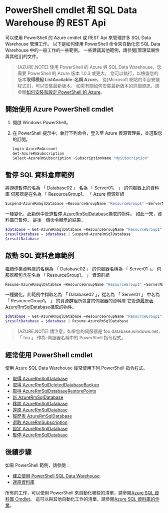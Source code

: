 <properties
   pageTitle="Azure SQL Data Warehouse 的 PowerShell cmdlet"
   description="Azure SQL Data Warehouse 包括來暫停或繼續資料庫的方法，尋找上方的 PowerShell 指令程式。"
   services="sql-data-warehouse"
   documentationCenter="NA"
   authors="sonyam"
   manager="barbkess"
   editor=""/>

<tags
   ms.service="sql-data-warehouse"
   ms.devlang="NA"
   ms.topic="article"
   ms.tgt_pltfrm="NA"
   ms.workload="data-services"
   ms.date="08/16/2016"
   ms.author="sonyama;barbkess;mausher"/>

# <a name="powershell-cmdlets-and-rest-apis-for-sql-data-warehouse"></a>PowerShell cmdlet 和 SQL Data Warehouse 的 REST Api

可以使用 PowerShell 的 Azure cmdlet 或 REST Api 來管理許多 SQL Data Warehouse 管理工作。  以下是如何使用 PowerShell 命令來自動化您 SQL Data Warehouse 中的一般工作的一些範例。  一些建議其他範例，請參閱[管理延展性與其他][]的文件。

> [AZURE.NOTE]  使用 PowerShell 的 Azure 與 SQL Data Warehouse，您需要 PowerShell 的 Azure 版本 1.0.3 或更大。  您可以執行，以檢查您的版本**取得模組 ListAvailable-名稱 Azure**。  從[Microsoft 網站的平台安裝程式][]，可以安裝最新版本。  如需有關如何安裝最新版本的詳細資訊，請參閱[如何安裝和設定 PowerShell 的 Azure][]。

## <a name="get-started-with-azure-powershell-cmdlets"></a>開始使用 Azure PowerShell cmdlet

1. 開啟 Windows PowerShell。 
2. 在 PowerShell 提示中，執行下列命令，登入至 Azure 資源管理員，並選取您的訂閱。

    ```PowerShell
    Login-AzureRmAccount
    Get-AzureRmSubscription
    Select-AzureRmSubscription -SubscriptionName "MySubscription"
    ```

## <a name="pause-sql-data-warehouse-example"></a>暫停 SQL 資料倉庫範例

將游標暫停於名為 「 Database02 」 名為 「 Server01。 」 的伺服器上的資料庫  伺服器是在名為 「 ResourceGroup1。 「 Azure 資源群組 

```Powershell
Suspend-AzureRmSqlDatabase –ResourceGroupName "ResourceGroup1" –ServerName "Server01" –DatabaseName "Database02"
```
一種變化，此範例中管道[暫停 AzureRmSqlDatabase][]擷取的物件。  如此一來，資料庫已暫停。 最後一個命令顯示的結果。

```Powershell
$database = Get-AzureRmSqlDatabase –ResourceGroupName "ResourceGroup1" –ServerName "Server01" –DatabaseName "Database02"
$resultDatabase = $database | Suspend-AzureRmSqlDatabase
$resultDatabase
```

## <a name="start-sql-data-warehouse-example"></a>啟動 SQL 資料倉庫範例

繼續作業資料庫的名稱為 「 Database02 」 的伺服器名稱為 「 Server01 」。 伺服器都包含在名為 「 ResourceGroup1。 」 資源群組

```Powershell
Resume-AzureRmSqlDatabase –ResourceGroupName "ResourceGroup1" –ServerName "Server01" -DatabaseName "Database02"
```

一種變化，此範例中擷取名為 「 Database02 」，從名為 「 Server01 」 中名為 「 ResourceGroup1。 」 的資源群組所包含的伺服器的資料庫 它管道[履歷表 AzureRmSqlDatabase][]擷取的物件。

```Powershell
$database = Get-AzureRmSqlDatabase –ResourceGroupName "ResourceGroup1" –ServerName "Server01" –DatabaseName "Database02"
$resultDatabase = $database | Resume-AzureRmSqlDatabase
```

> [AZURE.NOTE] 請注意，如果您的伺服器是 foo.database.windows.net，「 foo 」 作為-伺服器名稱中的 PowerShell 指令程式。

## <a name="frequently-used-powershell-cmdlets"></a>經常使用 PowerShell cmdlet

使用 Azure SQL Data Warehouse 經常使用下列 PowerShell 指令程式。

- [取得 AzureRmSqlDatabase][]
- [取得 AzureRmSqlDeletedDatabaseBackup][]
- [取得 AzureRmSqlDatabaseRestorePoints][]
- [新 AzureRmSqlDatabase][]
- [移除 AzureRmSqlDatabase][]
- [還原 AzureRmSqlDatabase][] 
- [履歷表 AzureRmSqlDatabase][]
- [選取 AzureRmSubscription][]
- [設定 AzureRmSqlDatabase][]
- [暫停 AzureRmSqlDatabase][]

## <a name="next-steps"></a>後續步驟
如需 PowerShell 範例，請參閱︰

- [建立使用 PowerShell SQL Data Warehouse][]
- [還原資料庫][]

所有的工作，可以使用 PowerShell 來自動化哪些的清單，請參閱[Azure SQL 資料庫 Cmdlet][]。  這可以與其他自動化工作的清單，請參閱[Azure SQL 資料庫的作業][]。

<!--Image references-->

<!--Article references-->
[如何安裝和設定 PowerShell 的 Azure]: ./powershell-install-configure.md
[建立使用 PowerShell SQL Data Warehouse]: ./sql-data-warehouse-get-started-provision-powershell.md
[還原資料庫]: ./sql-data-warehouse-restore-database-powershell.md
[管理與其他延展性]: ./sql-data-warehouse-manage-compute-rest-api.md

<!--MSDN references-->
[Azure SQL 資料庫 Cmdlet]: https://msdn.microsoft.com/library/mt574084.aspx
[Azure SQL 資料庫的作業]: https://msdn.microsoft.com/library/azure/dn505719.aspx
[取得 AzureRmSqlDatabase]: https://msdn.microsoft.com/library/mt603648.aspx
[取得 AzureRmSqlDeletedDatabaseBackup]: https://msdn.microsoft.com/library/mt693387.aspx
[取得 AzureRmSqlDatabaseRestorePoints]: https://msdn.microsoft.com/library/mt603642.aspx
[新 AzureRmSqlDatabase]: https://msdn.microsoft.com/library/mt619339.aspx
[移除 AzureRmSqlDatabase]: https://msdn.microsoft.com/library/mt619368.aspx
[還原 AzureRmSqlDatabase]: https://msdn.microsoft.com/library/mt693390.aspx
[履歷表 AzureRmSqlDatabase]: https://msdn.microsoft.com/library/mt619347.aspx
<!-- It appears that Select-AzureRmSubscription isn't documented, so this points to Select-AzureSubscription -->
[選取 AzureRmSubscription]: https://msdn.microsoft.com/library/dn722499.aspx
[設定 AzureRmSqlDatabase]: https://msdn.microsoft.com/library/mt619433.aspx
[暫停 AzureRmSqlDatabase]: https://msdn.microsoft.com/library/mt619337.aspx

<!--Other Web references-->
[Microsoft Web 平台安裝程式]: https://aka.ms/webpi-azps
